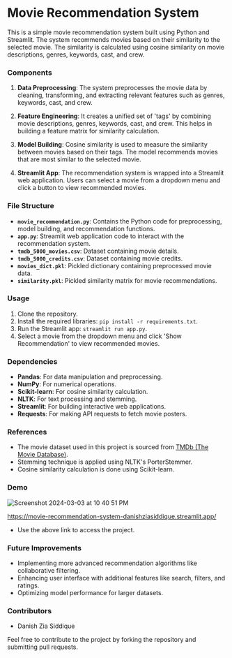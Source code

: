 # **Movie Recommendation System**

This is a simple movie recommendation system built using Python and Streamlit. The system recommends movies based on their similarity to the selected movie. The similarity is calculated using cosine similarity on movie descriptions, genres, keywords, cast, and crew.

### Components

1. **Data Preprocessing**: The system preprocesses the movie data by cleaning, transforming, and extracting relevant features such as genres, keywords, cast, and crew.

2. **Feature Engineering**: It creates a unified set of 'tags' by combining movie descriptions, genres, keywords, cast, and crew. This helps in building a feature matrix for similarity calculation.

3. **Model Building**: Cosine similarity is used to measure the similarity between movies based on their tags. The model recommends movies that are most similar to the selected movie.

4. **Streamlit App**: The recommendation system is wrapped into a Streamlit web application. Users can select a movie from a dropdown menu and click a button to view recommended movies.

### File Structure

- **`movie_recommendation.py`**: Contains the Python code for preprocessing, model building, and recommendation functions.
- **`app.py`**: Streamlit web application code to interact with the recommendation system.
- **`tmdb_5000_movies.csv`**: Dataset containing movie details.
- **`tmdb_5000_credits.csv`**: Dataset containing movie credits.
- **`movies_dict.pkl`**: Pickled dictionary containing preprocessed movie data.
- **`similarity.pkl`**: Pickled similarity matrix for movie recommendations.

### Usage

1. Clone the repository.
2. Install the required libraries: `pip install -r requirements.txt`.
3. Run the Streamlit app: `streamlit run app.py`.
4. Select a movie from the dropdown menu and click 'Show Recommendation' to view recommended movies.

### Dependencies

- **Pandas**: For data manipulation and preprocessing.
- **NumPy**: For numerical operations.
- **Scikit-learn**: For cosine similarity calculation.
- **NLTK**: For text processing and stemming.
- **Streamlit**: For building interactive web applications.
- **Requests**: For making API requests to fetch movie posters.

### References

- The movie dataset used in this project is sourced from [TMDb (The Movie Database)](https://www.themoviedb.org/).
- Stemming technique is applied using NLTK's PorterStemmer.
- Cosine similarity calculation is done using Scikit-learn.

### Demo

![Screenshot 2024-03-03 at 10 40 51 PM](https://github.com/danishziasiddique/Movie-Recommendation-System/assets/82972335/6fae01d6-9700-4d6a-91ff-54e81233e980)

https://movie-recommendation-system-danishziasiddique.streamlit.app/

- Use the above link to access the project.

### Future Improvements

- Implementing more advanced recommendation algorithms like collaborative filtering.
- Enhancing user interface with additional features like search, filters, and ratings.
- Optimizing model performance for larger datasets.

### Contributors

- Danish Zia Siddique

Feel free to contribute to the project by forking the repository and submitting pull requests.
